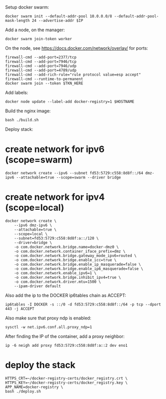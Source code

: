 Setup docker swarm:
```
docker swarm init --default-addr-pool 10.0.0.0/8 --default-addr-pool-mask-length 24 --advertise-addr $IP
```
Add a node, on the manager:
```
docker swarm join-token worker
```
On the node, see https://docs.docker.com/network/overlay/ for ports:
```
firewall-cmd --add-port=2377/tcp
firewall-cmd --add-port=7946/tcp
firewall-cmd --add-port=7946/udp
firewall-cmd --add-port=4789/udp
firewall-cmd --add-rich-rule="rule protocol value=esp accept"
firewall-cmd --runtime-to-permanent
docker swarm join --token $TKN_HERE
```
Add labels:
```
docker node update --label-add docker-registry=1 $HOSTNAME
```

Build the nginx image:
```
bash ./build.sh
```

Deploy stack:
# create network for ipv6 (scope=swarm)
```
docker network create --ipv6 --subnet fd53:5729:c558:8d8f::/64 dmz-ipv6 --attachable=true --scope=swarm --driver bridge
```
# create network for ipv4 (scope=local)
```
docker network create \
    --ipv6 dmz-ipv6 \
    --attachable=true \
    --scope=local \
    --subnet=fd53:5729:c558:8d8f:a::/120 \
    --driver=bridge \
    -o com.docker.network.bridge.name=docker-dmz0 \
    -o com.docker.network.container_iface_prefix=dmz \
    -o com.docker.network.bridge.gateway_mode_ipv6=routed \
    -o com.docker.network.bridge.enable_icc=true \
    -o com.docker.network.bridge.enable_ip_masquerade=false \
    -o com.docker.network.bridge.enable_ip6_masquerade=false \
    -o com.docker.network.enable_ipv6=1 \
    -o com.docker.network.bridge.inhibit_ipv4=true \
    -o com.docker.network.driver.mtu=1500 \
    --ipam-driver default
```

Also add the ip to the DOCKER ip6tables chain as ACCEPT:
```
ip6tables -I DOCKER -s ::/0 -d fd53:5729:c558:8d8f::/64 -p tcp --dport 443 -j ACCEPT
```

Also make sure that proxy ndp is enabled:
```
sysctl -w net.ipv6.conf.all.proxy_ndp=1
```

After finding the IP of the container, add a proxy neighbor:
```
ip -6 neigh add proxy fd53:5729:c558:8d8f:a::2 dev eno1
```

# deploy the stack
```
HTTPS_CRT=~/docker-registry-certs/docker_registry.crt \
HTTPS_KEY=~/docker-registry-certs/docker_registry.key \
APP_NAME=docker-registry \
bash ./deploy.sh
```
